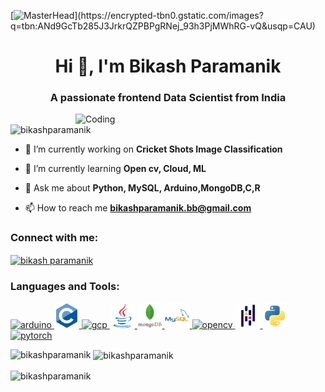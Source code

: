 [![MasterHead](https://1.bp.blogspot.com/-7A4WynwLsM...)](https://encrypted-tbn0.gstatic.com/images?q=tbn:ANd9GcTb285J3JrkrQZPBPgRNej_93h3PjMWhRG-vQ&usqp=CAU)
<h1 align="center">Hi 👋, I'm Bikash Paramanik</h1>
<h3 align="center">A passionate frontend Data Scientist from India</h3>
<img align="right" alt="Coding" width="400" src="https://media.tenor.com/GVk4jB2u_i8AAAAC/coding.gif">


<p align="left"> <img src="https://komarev.com/ghpvc/?username=bikashparamanik&label=Profile%20views&color=0e75b6&style=flat" alt="bikashparamanik" /> </p>

- 🔭 I’m currently working on **Cricket Shots Image Classification**

- 🌱 I’m currently learning **Open cv, Cloud, ML**

- 💬 Ask me about **Python, MySQL, Arduino,MongoDB,C,R**

- 📫 How to reach me **bikashparamanik.bb@gmail.com**

<h3 align="left">Connect with me:</h3>
<p align="left">
<a href="https://linkedin.com/in/bikash paramanik" target="blank"><img align="center" src="https://raw.githubusercontent.com/rahuldkjain/github-profile-readme-generator/master/src/images/icons/Social/linked-in-alt.svg" alt="bikash paramanik" height="30" width="40" /></a>
</p>

<h3 align="left">Languages and Tools:</h3>
<p align="left"> <a href="https://www.arduino.cc/" target="_blank" rel="noreferrer"> <img src="https://cdn.worldvectorlogo.com/logos/arduino-1.svg" alt="arduino" width="40" height="40"/> </a> <a href="https://www.cprogramming.com/" target="_blank" rel="noreferrer"> <img src="https://raw.githubusercontent.com/devicons/devicon/master/icons/c/c-original.svg" alt="c" width="40" height="40"/> </a> <a href="https://cloud.google.com" target="_blank" rel="noreferrer"> <img src="https://www.vectorlogo.zone/logos/google_cloud/google_cloud-icon.svg" alt="gcp" width="40" height="40"/> </a> <a href="https://www.java.com" target="_blank" rel="noreferrer"> <img src="https://raw.githubusercontent.com/devicons/devicon/master/icons/java/java-original.svg" alt="java" width="40" height="40"/> </a> <a href="https://www.mongodb.com/" target="_blank" rel="noreferrer"> <img src="https://raw.githubusercontent.com/devicons/devicon/master/icons/mongodb/mongodb-original-wordmark.svg" alt="mongodb" width="40" height="40"/> </a> <a href="https://www.mysql.com/" target="_blank" rel="noreferrer"> <img src="https://raw.githubusercontent.com/devicons/devicon/master/icons/mysql/mysql-original-wordmark.svg" alt="mysql" width="40" height="40"/> </a> <a href="https://opencv.org/" target="_blank" rel="noreferrer"> <img src="https://www.vectorlogo.zone/logos/opencv/opencv-icon.svg" alt="opencv" width="40" height="40"/> </a> <a href="https://pandas.pydata.org/" target="_blank" rel="noreferrer"> <img src="https://raw.githubusercontent.com/devicons/devicon/2ae2a900d2f041da66e950e4d48052658d850630/icons/pandas/pandas-original.svg" alt="pandas" width="40" height="40"/> </a> <a href="https://www.python.org" target="_blank" rel="noreferrer"> <img src="https://raw.githubusercontent.com/devicons/devicon/master/icons/python/python-original.svg" alt="python" width="40" height="40"/> </a> <a href="https://pytorch.org/" target="_blank" rel="noreferrer"> <img src="https://www.vectorlogo.zone/logos/pytorch/pytorch-icon.svg" alt="pytorch" width="40" height="40"/> </a> </p>

<p><img align="left" src="https://github-readme-stats.vercel.app/api/top-langs?username=bikashparamanik&show_icons=true&locale=en&layout=compact" alt="bikashparamanik" /></p>

<p>&nbsp;<img align="center" src="https://github-readme-stats.vercel.app/api?username=bikashparamanik&show_icons=true&locale=en" alt="bikashparamanik" /></p>

<p><img align="center" src="https://github-readme-streak-stats.herokuapp.com/?user=bikashparamanik&" alt="bikashparamanik" /></p>
